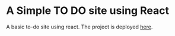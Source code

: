 # A Simple TO DO site using React
A basic to-do site using react.
The project is deployed [here](https://todo-with-react-ishan.netlify.app/).

